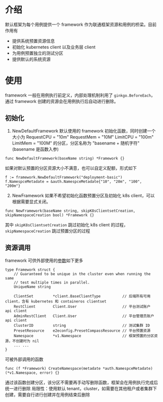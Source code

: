 # 介绍
默认框架为每个用例提供一个 framework 作为联通框架资源和用例的桥梁。目前作用有
* 提供系统预置资源信息
* 初始化 kubernetes client 以及业务层 client
* 为用例预置独立的测试分区
* 提供默认的系统资源

# 使用
framework 一般在用例执行前定义，内部处理机制利用了 `ginkgo.BeforeEach`，通过 framework 创建的资源会在用例执行后自动进行删除。

## 初始化
1. NewDefaultFramework
默认使用的 framework 初始化函数，同时创建一个大小为 RequestCPU = "10m" RequestMem = "10M" LimitCPU = "100m" LimitMem = "100M" 的分区，分区名称为 "basename + 随机字符" (basename 是函数入参)
```
func NewDefaultFramework(baseName string) *Framework {}
```
如果对默认预置的分区资源大小不满意，也可以自定义配额，形式如下
```
f := framework.NewDefaultFramework("deployment-basic")
f.NamespceMetadate = &auth.NamespceMetadate{"10", "20m", "100", "200m"}
```

2. NewFramework
如果不希望初始化函数预置分区及初始化 k8s client，可以根据需要显式关闭。
```
func NewFramework(baseName string, skipK8sClientsetCreation, skipNamespaceCreation bool) *Framework {}
```
其中 `skipK8sClientsetCreation` 跳过初始化 k8s client 的过程，`skipNamespaceCreation` 跳过预置分区的过程
## 资源调用
framework 可供外部使用的[参数](https://github.com/caicloud/zeus/blob/master/framework/framework.go#L23)如下更多

```
type Framework struct {
	// Guaranteed to be unique in the cluster even when running the same
	// test multiple times in parallel.
	UniqueName string

	ClientSet         *client.BaseClientType          // 后端所有可用 client，含有 kubernetes 和 containeros clientset
	RestClient        Client.User                     // 平台测试账户 api client
	AdminRestClient   Client.User                     // 平台管理员账户 api client
	ClusterID         string                          // 测试集群 ID
	PresetResource    e2econfig.PresetCompassResource // 平台预置资源
	Namespace         *v1.Namespace                   // 框架预置的分区资源，不创建时为 nil
    ... ...
}
```

可被外部调用的函数
```
func (f *Framework) CreateNamespace(metadate *auth.NamespceMetadate) (*v1.Namespace, error) {}
```
通过该函数创建分区，该分区不需要再手动写删除函数，框架会在用例执行完成后统一进行删除
局限性：使用默认 tenant，cluster，如需要在其他租户或者集群下创建，需要自行进行创建并在用例结束后删除